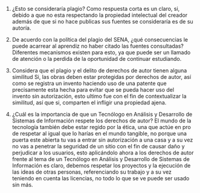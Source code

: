 1. ¿Esto se consideraría plagio?
   Como respuesta corta es un claro, si, debido a que no esta respectando la propiedad intelectual del creador además de que si no hace publicas sus fuentes se consideraría es de su autoría.

2. De acuerdo con la política del plagio del SENA, ¿qué consecuencias le puede acarrear al aprendiz no haber citado las fuentes consultadas?
   Diferentes mecanismos existen para esto, ya que puede ser un llamado de atención o la perdida de la oportunidad de continuar estudiando.

3. Considera que el plagio y el delito de derechos de autor tienen alguna similitud
   Si, las obras deben estar protegidas por derechos de autor, así como se registra un invento haciendo uso de una patente que precisamente esta hecha para evitar que se pueda hacer uso del invento sin autorización, esto ultimo fue con el fin de contextualizar la similitud, así que si, comparten el infligir una propiedad ajena.

4. ¿Cuál es la importancia de que un Tecnólogo en Análisis y Desarrollo de Sistemas de Información respete los derechos de autor?
   El mundo de la tecnología también debe estar regido por la ética, una que actúe en pro de respetar al igual que lo harías en el mundo tangible, no porque una puerta este abierta tu vas a entrar sin autorización a una casa y a su vez no vas a penetrar la seguridad de un sitio con el fin de causar daño y perjudicar a los usuarios, esto aplicándolo ahora a los derechos de autor frente al tema de un Tecnólogo en Análisis y Desarrollo de Sistemas de Información es claro, debemos respetar los proyectos y la ejecución de las ideas de otras personas, referenciando su trabajo y a su vez teniendo en cuenta las licencias, no todo lo que se ve puede ser usado sin más.
